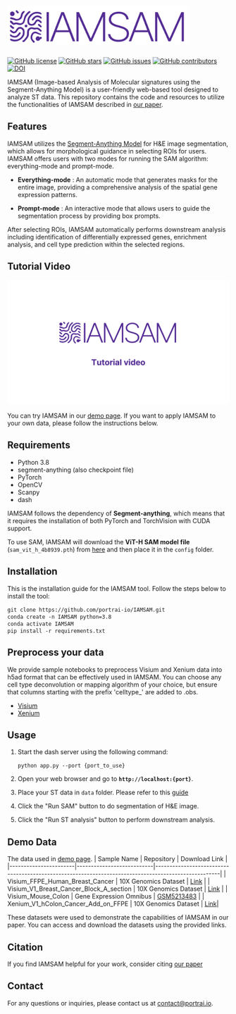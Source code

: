 # <img src="/assets/logo.png"  height="90">
 

[![GitHub license](https://img.shields.io/github/license/portrai-io/IAMSAM)](https://github.com/portrai-io/IAMSAM/blob/main/LICENSE)
[![GitHub stars](https://img.shields.io/github/stars/portrai-io/IAMSAM)](https://github.com/portrai-io/IAMSAM/stargazers)
[![GitHub issues](https://img.shields.io/github/issues/portrai-io/IAMSAM)](https://github.com/portrai-io/IAMSAM/issues)
[![GitHub contributors](https://img.shields.io/github/contributors/portrai-io/IAMSAM)](https://github.com/portrai-io/IAMSAM/graphs/contributors)
[![DOI](https://zenodo.org/badge/DOI/10.5281/zenodo.12175539.svg)](https://doi.org/10.5281/zenodo.12175539)

IAMSAM (Image-based Analysis of Molecular signatures using the Segment-Anything Model) is a user-friendly web-based tool designed to analyze ST data. This repository contains the code and resources to utilize the functionalities of IAMSAM described in [our paper](https://genomebiology.biomedcentral.com/articles/10.1186/s13059-024-03380-x).


## Features
IAMSAM utilizes the [Segment-Anything Model](https://github.com/facebookresearch/segment-anything) for H&E image segmentation, which allows for morphological guidance in selecting ROIs for users. IAMSAM offers users with two modes for running the SAM algorithm: everything-mode and prompt-mode.

- **Everything-mode** : An automatic mode that generates masks for the entire image, providing a comprehensive analysis of the spatial gene expression patterns.

- **Prompt-mode** : An interactive mode that allows users to guide the segmentation process by providing box prompts.

After selecting ROIs, IAMSAM automatically performs downstream analysis including identification of differentially expressed genes, enrichment analysis, and cell type prediction within the selected regions.

## Tutorial Video
[![Tutorial Video](/assets/title.png)](https://youtu.be/ri1OB4W210Q)

You can try IAMSAM in our [demo page](https://iamsam.portrai.io). If you want to apply IAMSAM to your own data, please follow the instructions below.

## Requirements

- Python 3.8
- segment-anything (also checkpoint file)
- PyTorch
- OpenCV
- Scanpy
- dash

IAMSAM follows the dependency of **Segment-anything**, which means that it requires the installation of both PyTorch and TorchVision with CUDA support.

To use SAM, IAMSAM will download the **ViT-H SAM model file** (`sam_vit_h_4b8939.pth`) from [here](https://github.com/facebookresearch/segment-anything#model-checkpoints) and then place it in the `config` folder.

## Installation
This is the installation guide for the IAMSAM tool. Follow the steps below to install the tool:

    git clone https://github.com/portrai-io/IAMSAM.git
    conda create -n IAMSAM python=3.8
    conda activate IAMSAM
    pip install -r requirements.txt
    

## Preprocess your data
We provide sample notebooks to preprocess Visium and Xenium data into h5ad format that can be effectively used in IAMSAM. You can choose any cell type deconvolution or mapping algorithm of your choice, but ensure that columns starting with the prefix 'celltype_' are added to .obs.

- [Visium](/notebook/Preprocessing_visium.ipynb)
- [Xenium](/notebook/Preprocessing_xenium.ipynb)


## Usage

1. Start the dash server using the following command:
    
    ```
    python app.py --port {port_to_use}
    ```
    
2. Open your web browser and go to **`http://localhost:{port}`**.
3. Place your ST data in `data` folder. Please refer to this [guide](https://github.com/portrai-io/IAMSAM/blob/main/data/rule.md)
4. Click the "Run SAM" button to do segmentation of H&E image.
5. Click the "Run ST analysis" button to perform downstream analysis.



## Demo Data
The data used in [demo page](https://iamsam.portrai.io).
| Sample Name           | Repository                | Download Link                                                                                       |
|-----------------------|---------------------------|-----------------------------------------------------------------------------------------------------|
| Visium_FFPE_Human_Breast_Cancer   | 10X Genomics Dataset      | [Link](https://www.10xgenomics.com/resources/datasets/human-breast-cancer-ductal-carcinoma-in-situ-invasive-carcinoma-ffpe-1-standard-1-3-0)   |
| Visium_V1_Breast_Cancer_Block_A_section   | 10X Genomics Dataset      | [Link](https://www.10xgenomics.com/datasets/human-breast-cancer-block-a-section-1-1-standard-1-1-0)   |
| Visium_Mouse_Colon           | Gene Expression Omnibus   | [GSM5213483](https://www.ncbi.nlm.nih.gov/geo/query/acc.cgi?acc=GSM5213483)                         |
| Xenium_V1_hColon_Cancer_Add_on_FFPE    | 10X Genomics Dataset      | [Link](https://www.10xgenomics.com/datasets/human-colon-preview-data-xenium-human-colon-gene-expression-panel-1-standard)|

These datasets were used to demonstrate the capabilities of IAMSAM in our paper. You can access and download the datasets using the provided links.

## Citation
If you find IAMSAM helpful for your work, consider citing [our paper](https://genomebiology.biomedcentral.com/articles/10.1186/s13059-024-03380-x)


## Contact
For any questions or inquiries, please contact us at [contact@portrai.io](mailto:contact@portrai.io).


